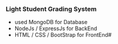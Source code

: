 ### Light Student Grading System

* used MongoDB for Database
* NodeJs / ExpressJs for BackEnd
* HTML / CSS / BootStrap for FrontEnd#
 
 
